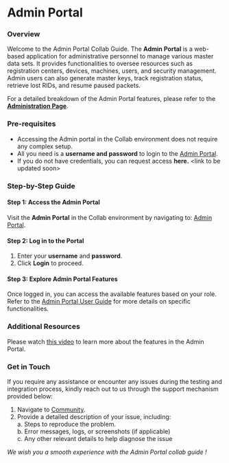 # Admin Portal

### Overview <a href="#overview" id="overview"></a>

Welcome to the Admin Portal Collab Guide. The **Admin Portal** is a web-based application for administrative personnel to manage various master data sets. It provides functionalities to oversee resources such as registration centers, devices, machines, users, and security management. Admin users can also generate master keys, track registration status, retrieve lost RIDs, and resume paused packets.

For a detailed breakdown of the Admin Portal features, please refer to the [**Administration Page**](https://docs.mosip.io/1.2.0/modules/administration/admin-portal-user-guide).

### Pre-requisites <a href="#pre-requisites" id="pre-requisites"></a>

* Accessing the Admin portal in the Collab environment does not require any complex setup.
* All you need is a **username and password** to login to the [Admin Portal](https://iam.collab.mosip.net/auth/realms/mosip/protocol/openid-connect/auth?client_id=mosip-admin-client\&redirect_uri=https://api-internal.collab.mosip.net/v1/admin/login-redirect/aHR0cHM6Ly9hZG1pbi5jb2xsYWIubW9zaXAubmV0Lw==\&state=022130ef-ff8f-4ef0-b6da-dc473b82f5b4\&response_type=code\&scope=email).
* If you do not have credentials, you can request access **here.** \<link to be updated soon>

### Step-by-Step Guide <a href="#step-by-step-guide" id="step-by-step-guide"></a>

#### Step 1: Access the Admin Portal <a href="#step-1-access-the-admin-portal" id="step-1-access-the-admin-portal"></a>

Visit the **Admin Portal** in the Collab environment by navigating to: [Admin Portal](https://mosip.atlassian.net/wiki/spaces/PROD/pages/1571815440/Admin+portal+-+Collab+Guide).

#### Step 2: Log in to the Portal <a href="#step-2-log-in-to-the-portal" id="step-2-log-in-to-the-portal"></a>

1. Enter your **username** and **password**.
2. Click **Login** to proceed.

#### Step 3: Explore Admin Portal Features <a href="#step-3-explore-admin-portal-features" id="step-3-explore-admin-portal-features"></a>

Once logged in, you can access the available features based on your role. Refer to the [Admin Portal User Guide](https://docs.mosip.io/1.2.0/modules/administration/admin-portal-user-guide) for more details on specific functionalities.

### Additional Resources <a href="#additional-resources" id="additional-resources"></a>

Please watch [this video](https://docs.mosip.io/1.2.0/modules/administration/admin-portal-user-guide#session-1) to learn more about the features in the Admin Portal.

### Get in Touch <a href="#get-in-touch" id="get-in-touch"></a>

If you require any assistance or encounter any issues during the testing and integration process, kindly reach out to us through the support mechanism provided below:

1. Navigate to [Community](https://community.mosip.io/).
2. Provide a detailed description of your issue, including:\
   a. Steps to reproduce the problem.\
   b. Error messages, logs, or screenshots (if applicable)\
   c. Any other relevant details to help diagnose the issue

_We wish you a smooth experience with the Admin Portal collab guide !_
